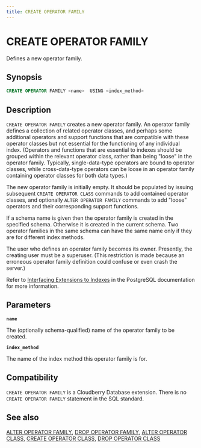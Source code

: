 ```yaml
---
title: CREATE OPERATOR FAMILY
---
```


# CREATE OPERATOR FAMILY

Defines a new operator family.

## Synopsis

```sql
CREATE OPERATOR FAMILY <name>  USING <index_method>  
```

## Description

`CREATE OPERATOR FAMILY` creates a new operator family. An operator family defines a collection of related operator classes, and perhaps some additional operators and support functions that are compatible with these operator classes but not essential for the functioning of any individual index. (Operators and functions that are essential to indexes should be grouped within the relevant operator class, rather than being "loose" in the operator family. Typically, single-data-type operators are bound to operator classes, while cross-data-type operators can be loose in an operator family containing operator classes for both data types.)

The new operator family is initially empty. It should be populated by issuing subsequent `CREATE OPERATOR CLASS` commands to add contained operator classes, and optionally `ALTER OPERATOR FAMILY` commands to add "loose" operators and their corresponding support functions.

If a schema name is given then the operator family is created in the specified schema. Otherwise it is created in the current schema. Two operator families in the same schema can have the same name only if they are for different index methods.

The user who defines an operator family becomes its owner. Presently, the creating user must be a superuser. (This restriction is made because an erroneous operator family definition could confuse or even crash the server.)

Refer to [Interfacing Extensions to Indexes](https://www.postgresql.org/docs/12/xindex.html) in the PostgreSQL documentation for more information.

## Parameters

**`name`**

The (optionally schema-qualified) name of the operator family to be created.

**`index_method`**

The name of the index method this operator family is for.

## Compatibility

`CREATE OPERATOR FAMILY` is a Cloudberry Database extension. There is no `CREATE OPERATOR FAMILY` statement in the SQL standard.

## See also

[ALTER OPERATOR FAMILY](/docs/sql-stmts/alter-operator-family.md), [DROP OPERATOR FAMILY](/docs/sql-stmts/drop-operator-family.md), [ALTER OPERATOR CLASS](/docs/sql-stmts/alter-operator-class.md), [CREATE OPERATOR CLASS](/docs/sql-stmts/create-operator-class.md), [DROP OPERATOR CLASS](/docs/sql-stmts/drop-operator-class.md)
